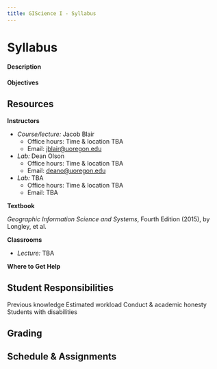 ```yaml
---
title: GIScience I - Syllabus
---
```

# Syllabus

#### Description
#### Objectives

## Resources

**Instructors**

* *Course/lecture:* Jacob Blair
    - Office hours: Time & location TBA
    - Email: jblair@uoregon.edu
* *Lab:* Dean Olson
    - Office hours: Time & location TBA
    - Email: deano@uoregon.edu
* *Lab:* TBA
    - Office hours: Time & location TBA
    - Email: TBA

**Textbook**

*Geographic Information Science and Systems*, Fourth Edition (2015), by Longley, et al.

**Classrooms**
* *Lecture:* TBA

**Where to Get Help**

## Student Responsibilities
Previous knowledge
Estimated workload
Conduct & academic honesty
Students with disabilities

## Grading

## Schedule & Assignments

